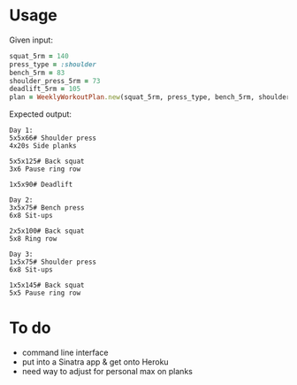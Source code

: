 # Usage

Given input:
```ruby
squat_5rm = 140
press_type = :shoulder
bench_5rm = 83
shoulder_press_5rm = 73
deadlift_5rm = 105
plan = WeeklyWorkoutPlan.new(squat_5rm, press_type, bench_5rm, shoulder_press_5rm, deadlift_5rm)
```

Expected output:
```
Day 1:
5x5x66# Shoulder press
4x20s Side planks

5x5x125# Back squat
3x6 Pause ring row

1x5x90# Deadlift

Day 2:
3x5x75# Bench press
6x8 Sit-ups

2x5x100# Back squat
5x8 Ring row

Day 3:
1x5x75# Shoulder press
6x8 Sit-ups

1x5x145# Back squat
5x5 Pause ring row
```

# To do
* command line interface
* put into a Sinatra app & get onto Heroku
* need way to adjust for personal max on planks
